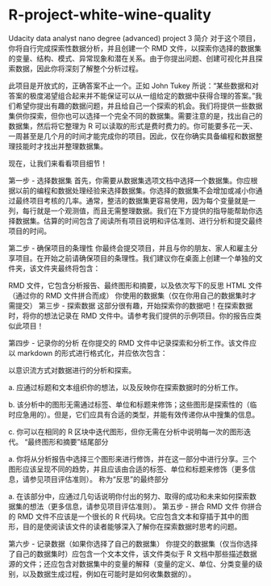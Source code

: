 # R-project-white-wine-quality
Udacity data analyst nano degree (advanced) project 3
简介
对于这个项目，你将自行完成探索性数据分析，并且创建一个 RMD 文件，以探索你选择的数据集的变量、结构、模式、异常现象和潜在关系。由于你提出问题、创建可视化并且探索数据，因此你将深刻了解整个分析过程。

此项目是开放式的，正确答案不止一个。正如 John Tukey 所说：“某些数据和对答案的极度渴望组合起来并不能保证可以从一组给定的数据中获得合理的答案。”我们希望你提出有趣的数据问题，并且给自己一个探索的机会。我们将提供一些数据集供你探索，但你也可以选择一个完全不同的数据集。需要注意的是，找出自己的数据集，然后将它整理为 R 可以读取的形式是费时费力的。你可能要多花一天、一周甚至是几个月的时间才能完成你的项目。因此，仅在你确实具备编程和数据整理技能时才找出并整理数据集。

现在，让我们来看看项目细节！

第一步 - 选择数据集
首先，你需要从数据集选项文档中选择一个数据集。你应根据以前的编程和数据处理经验来选择数据集。你选择的数据集不会增加或减小你通过最终项目考核的几率。通常，整洁的数据集更容易使用，因为每个变量就是一列，每行就是一个观测值，而且无需整理数据。我们在下方提供的指导能帮助你选择数据集。估算的时间包含了阅读所有项目说明和评估准则、进行分析和提交最终项目的时间。

第二步 - 确保项目的条理性
你最终会提交项目，并且与你的朋友、家人和雇主分享项目。在开始之前请确保项目的条理性。我们建议你在桌面上创建一个单独的文件夹，该文件夹最终将包含：

RMD 文件，它包含分析报告、最终图形和摘要，以及依次写下的反思
HTML 文件（通过你的 RMD 文件拼合而成）
你使用的数据集（仅在你用自己的数据集时才需提交）
第三步 - 探索数据
这部分很有趣，开始探索你的数据吧！在探索数据时，将你的想法记录在 RMD 文件中。请参考我们提供的示例项目。你的报告应类似此项目！

第四步 - 记录你的分析
在你提交的 RMD 文件中记录探索和分析工作。该文件应以 markdown 的形式进行格式化，并应依次包含：

以意识流方式对数据进行的分析和探索。

a. 应通过标题和文本组织你的想法，以及反映你在探索数据时的分析工作。

b. 该分析中的图形无需通过标签、单位和标题来修饰；这些图形是探索性的（临时应急用的）。但是，它们应具有合适的类型，并能有效传递你从中搜集的信息。

c. 你可以在相同的 R 区块中迭代图形，但你无需在分析中说明每一次的图形迭代。
“最终图形和摘要”结尾部分

a. 你将从分析报告中选择三个图形来进行修饰，并在这一部分中进行分享。三个图形应该呈现不同的趋势，并且应该由合适的标签、单位和标题来修饰（更多信息，请参见项目评估准则）。
称为“反思”的最终部分

a. 在该部分中，应通过几句话说明你付出的努力、取得的成功和未来如何探索数据集的想法（更多信息，请参见项目评估准则）。
第五步 - 拼合 RMD 文件
你拼合的 RMD 文件不应该是一个很长的 R 代码块。它应包含文本和穿插于其中的图形，目的是使阅读该文件的读者能够深入了解你在探索数据时思考的问题。

第六步 - 记录数据（如果你选择了自己的数据集）
你提交的数据集（仅当你选择了自己的数据集时）应包含一个文本文件，该文件类似于 R 文档中那些描述数据源的文件；还应包含对数据集中的变量的解释（变量的定义、单位、分类变量的级别，以及数据生成过程，例如在可能时是如何收集数据的）。
